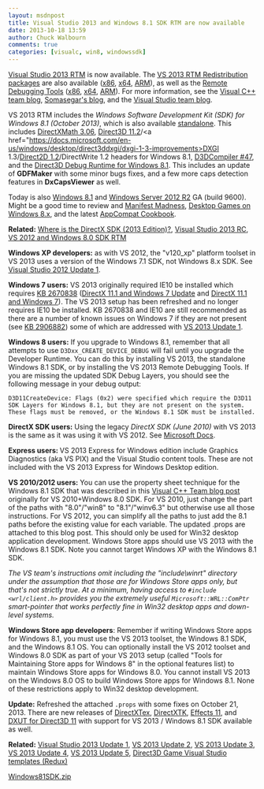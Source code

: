```yaml
---
layout: msdnpost
title: Visual Studio 2013 and Windows 8.1 SDK RTM are now available
date: 2013-10-18 13:59
author: Chuck Walbourn
comments: true
categories: [visualc, win8, windowssdk]
---
```

<a href="http://go.microsoft.com/fwlink/?LinkId=306566">Visual Studio 2013 RTM</a> is now available. The <a href="http://www.microsoft.com/en-us/download/details.aspx?id=40784">VS 2013 RTM Redistribution packages</a> are also available (<a href="http://go.microsoft.com/?linkid=9832156">x86</a>, <a href="http://go.microsoft.com/?linkid=9832146">x64</a>, <a href="http://go.microsoft.com/?linkid=9832136">ARM</a>), as well as the <a href="http://www.microsoft.com/en-us/download/details.aspx?id=40781">Remote Debugging Tools</a> (<a href="http://go.microsoft.com/?linkid=9832075">x86</a>, <a href="http://go.microsoft.com/?linkid=9832085">x64</a>, <a href="http://go.microsoft.com/?linkid=9832095">ARM</a>). For more information, see the <a href="https://devblogs.microsoft.com/cppblog/visual-studio-2013-available-now/">Visual C++ team blog</a>, <a href="https://devblogs.microsoft.com/somasegar/visual-studio-2013-available-for-download/">Somasegar's blog</a>, and the <a href="https://devblogs.microsoft.com/visualstudio/visual-studio-2013-released-to-web/">Visual Studio team blog</a>.
<!--more-->

VS 2013 RTM includes the <em>Windows Software Development Kit (SDK) for Windows 8.1 (October 2013)</em>, which is also available <a href="http://go.microsoft.com/fwlink/?LinkID=323507">standalone</a>. This includes <a href="https://walbourn.github.io/directxmath-3-06/">DirectXMath 3.06</a>, <a href="https://docs.microsoft.com/en-us/windows/desktop/direct3d11/direct3d-11-2-features">Direct3D 11.2</a>/<a href="https://docs.microsoft.com/en-us/windows/desktop/direct3ddxgi/dxgi-1-3-improvements>DXGI 1.3</a>/<a href="https://docs.microsoft.com/en-us/windows/desktop/Direct2D/what-s-new-in-direct2d-for-windows-8-consumer-preview">Direct2D 1.2</a>/DirectWrite 1.2 headers for Windows 8.1, <a href="https://walbourn.github.io/hlsl-fxc-and-d3dcompile/">D3DCompiler #47</a>, and the <a href="https://walbourn.github.io/direct3d-sdk-debug-layer-tricks/">Direct3D Debug Runtime for Windows 8.1</a>. This includes an update of **GDFMaker** with some minor bugs fixes, and a few more caps detection features in **DxCapsViewer** as well.

Today is also <a href="https://blogs.windows.com/windowsexperience/2013/10/17/windows-8-1-now-available/">Windows 8.1</a> and <a href="https://cloudblogs.microsoft.com/windowsserver/2013/10/18/announcing-the-general-availability-of-windows-server-2012-r2-the-heart-of-cloud-os/">Windows Server 2012 R2</a> GA (build 9600). Might be a good time to review and <a href="https://walbourn.github.io/manifest-madness/">Manifest Madness</a>, <a href="https://walbourn.github.io/desktop-games-on-windows-8-x">Desktop Games on Windows 8.x</a>, and the latest <a href="https://docs.microsoft.com/en-us/windows/desktop/w8cookbook/windows-8-and-windows-server-8-compatibility-cookbook-portal">AppCompat Cookbook</a>.

<strong>Related:</strong> <a href="https://walbourn.github.io/where-is-the-directx-sdk-2013-edition/">Where is the DirectX SDK (2013 Edition)?</a>, <a href="https://walbourn.github.io/visual-studio-2013-release-candidate/">Visual Studio 2013 RC</a>, <a href="https://walbourn.github.io/visual-studio-2012-and-windows-8-0-sdk-rtm-are-now-available/">VS 2012 and Windows 8.0 SDK RTM</a>

<strong>Windows XP developers:</strong> as with VS 2012, the "v120_xp" platform toolset in VS 2013 uses a version of the Windows 7.1 SDK, not Windows 8.x SDK. See <a href="https://walbourn.github.io/visual-studio-2012-update-1/">Visual Studio 2012 Update 1</a>.

<strong>Windows 7 users:</strong> VS 2013 originally required IE10 be installed which requires <a href="http://support.microsoft.com/kb/2670838">KB 2670838</a> (<a href="https://walbourn.github.io/directx-11-1-and-windows-7-update/">DirectX 11.1 and Windows 7 Update</a> and <a href="https://walbourn.github.io/directx-11-1-and-windows-7/">DirectX 11.1 and Windows 7</a>). The VS 2013 setup has been refreshed and no longer requires IE10 be installed. KB 2670838 and IE10 are still recommended as there are a number of known issues on Windows 7 if they are not present (see <a href="http://go.microsoft.com/fwlink/?LinkID=330043">KB 2906882</a>) some of which are addressed with <a href="https://walbourn.github.io/visual-studio-2013-update-1/">VS 2013 Update 1</a>.

<strong>Windows 8 users:</strong> If you upgrade to Windows 8.1, remember that all attempts to use ``D3Dxx_CREATE_DEVICE_DEBUG`` will fail until you upgrade the Developer Runtime. You can do this by installing VS 2013, the standalone Windows 8.1 SDK, or by installing the VS 2013 Remote Debugging Tools. If you are missing the updated SDK Debug Layers, you should see the following message in your debug output:

```
D3D11CreateDevice: Flags (0x2) were specified which require the D3D11 SDK Layers for Windows 8.1, but they are not present on the system.
These flags must be removed, or the Windows 8.1 SDK must be installed.
```

<strong>DirectX SDK users:</strong> Using the legacy <em>DirectX SDK (June 2010)</em> with VS 2013 is the same as it was using it with VS 2012. See <a href="https://docs.microsoft.com/en-us/windows/desktop/directx-sdk--august-2009-">Microsoft Docs</a>.

<strong>Express users: </strong>VS 2013 Express for Windows edition include Graphics Diagnostics (aka VS PIX) and the Visual Studio content tools. These are not included with the VS 2013 Express for Windows Desktop edition.

<strong>VS 2010/2012 users:</strong> You can use the property sheet technique for the Windows 8.1 SDK that was described in this <a href="https://devblogs.microsoft.com/cppblog/using-the-windows-8-sdk-with-visual-studio-2010-configuring-multiple-projects/">Visual C++ Team blog post</a> originally for VS 2010+Windows 8.0 SDK. For VS 2010, just change the part of the paths with "8.0"/"win8" to "8.1"/"winv6.3" but otherwise use all those instructions. For VS 2012, you can simplify all the paths to just add the 8.1 paths before the existing value for each variable. The updated .props are attached to this blog post. This should only be used for Win32 desktop application development. Windows Store apps should use VS 2013 with the Windows 8.1 SDK. Note you cannot target Windows XP with the Windows 8.1 SDK.

<em>The VS team's instructions omit including the "include\winrt" directory under the assumption that those are for Windows Store apps only, but that's not strictly true. At a minimum, having access to ``#include <wrl/client.h>`` provides you the extremely useful ``Microsoft::WRL::ComPtr`` smart-pointer that works perfectly fine in Win32 desktop apps and down-level systems.</em>

<strong>Windows Store app developers</strong>: Remember if writing Windows Store apps for Windows 8.1, you must use the VS 2013 toolset, the Windows 8.1 SDK, and the Windows 8.1 OS. You can optionally install the VS 2012 toolset and Windows 8.0 SDK as part of your VS 2013 setup (called "Tools for Maintaining Store apps for Windows 8" in the optional features list) to maintain Windows Store apps for Windows 8.0. You cannot install VS 2013 on the Windows 8.0 OS to build Windows Store apps for Windows 8.1. None of these restrictions apply to Win32 desktop development.

<strong>Update:</strong> Refreshed the attached ``.props`` with some fixes on October 21, 2013. There are new releases of <a href="http://go.microsoft.com/fwlink/?LinkId=248926">DirectXTex</a>, <a href="http://go.microsoft.com/fwlink/?LinkId=248929">DirectXTK</a>, <a href="http://go.microsoft.com/fwlink/p/?LinkId=271568">Effects 11</a>, and <a href="http://go.microsoft.com/fwlink/?LinkId=320437">DXUT for Direct3D 11</a> with support for VS 2013 / Windows 8.1 SDK available as well.

<strong>Related:</strong> <a href="https://walbourn.github.io/visual-studio-2013-update-1/">Visual Studio 2013 Update 1</a>, <a href="https://walbourn.github.io/visual-studio-2013-update-2/">VS 2013 Update 2</a>, <a href="https://walbourn.github.io/visual-studio-2013-update-3/">VS 2013 Update 3</a>, <a href="https://walbourn.github.io/visual-studio-2013-update-4/">VS 2013 Update 4</a>, <a href="https://walbourn.github.io/visual-studio-2013-update-5/">VS 2013 Update 5</a>, <a href="https://walbourn.github.io/direct3d-game-visual-studio-templates-redux/">Direct3D Game Visual Studio templates (Redux)</a>

<a href="https://walbourn.github.io/download/Windows81SDK.zip">Windows81SDK.zip</a>
